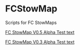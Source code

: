 # FCStowMap
Scripts for FC StowMaps



<a href="https://github.com/Brikane/FCStowMap/raw/main/FCStowmapAutodownloaV0_5b.js">FC StowMap V0.5 Alpha Test text</a>

<a href="https://github.com/Brikane/FCStowMap/raw/main/FC%20StowMap%20V0_3%20Alpha%20Test.user.js">FC StowMap V0.3 Alpha Test text</a>
